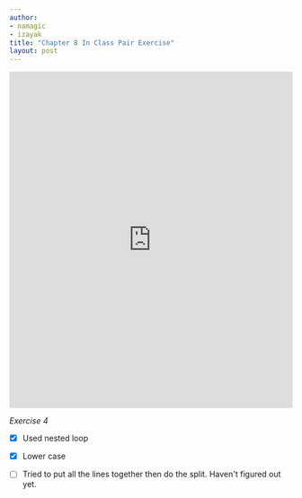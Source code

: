 ```yaml
---
author: 
- namagic
- izayak
title: "Chapter 8 In Class Pair Exercise"
layout: post
---
```


<iframe src="https://trinket.io/embed/python/3846dec449" width="100%" height="600" frameborder="0" marginwidth="0" marginheight="0" allowfullscreen></iframe>  

*Exercise 4*
- [x] Used nested loop
- [x] Lower case
- [ ] Tried to put all the lines together then do the split. Haven't figured out yet.


